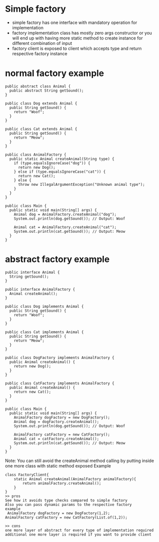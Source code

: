 # Simple factory 
- simple factory has one interface with mandatory operation for implementation
- factory implementation class has mostly zero args constructor or you will end up with having more static method to create instance for different combination of input
- factory client is exposed to client which accepts type and return respective factory instance


# normal factory example
```
public abstract class Animal {
  public abstract String getSound();
}

public class Dog extends Animal {
  public String getSound() {
    return "Woof";
  }
}

public class Cat extends Animal {
  public String getSound() {
    return "Meow";
  }
}

public class AnimalFactory {
  public static Animal createAnimal(String type) {
    if (type.equalsIgnoreCase("dog")) {
      return new Dog();
    } else if (type.equalsIgnoreCase("cat")) {
      return new Cat();
    } else {
      throw new IllegalArgumentException("Unknown animal type");
    }
  }
}

public class Main {
  public static void main(String[] args) {
    Animal dog = AnimalFactory.createAnimal("dog");
    System.out.println(dog.getSound()); // Output: Woof
    
    Animal cat = AnimalFactory.createAnimal("cat");
    System.out.println(cat.getSound()); // Output: Meow
  }
}

```

# abstract factory example
```
public interface Animal {
  String getSound();
}

public interface AnimalFactory {
  Animal createAnimal();
}

public class Dog implements Animal {
  public String getSound() {
    return "Woof";
  }
}

public class Cat implements Animal {
  public String getSound() {
    return "Meow";
  }
}

public class DogFactory implements AnimalFactory {
  public Animal createAnimal() {
    return new Dog();
  }
}

public class CatFactory implements AnimalFactory {
  public Animal createAnimal() {
    return new Cat();
  }
}

public class Main {
  public static void main(String[] args) {
    AnimalFactory dogFactory = new DogFactory();
    Animal dog = dogFactory.createAnimal();
    System.out.println(dog.getSound()); // Output: Woof
    
    AnimalFactory catFactory = new CatFactory();
    Animal cat = catFactory.createAnimal();
    System.out.println(cat.getSound()); // Output: Meow
  }
}

```

Note: You can still avoid the createAnimal method calling by putting inside one more class with static method exposed
Example 
``` 
class FactoryClient{
    static Animal createAnimal(AnimalFactory animalFactory){
        return animalFactory.createAnimal();
    }
}
>> pros
See how it avoids type checks compared to simple factory
Also you can pass dynamic params to the respective factory
example
 AnimalFactory dogFactory = new DogFactory(1,2);
AnimalFactory catFactory = new CatFactory(List.of(1,2));

>> cons
one more layer of abstract for every type of implementation required
additional one more layer is required if you want to provide client
```
